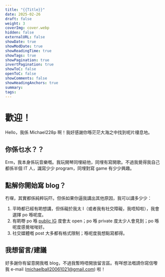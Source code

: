 ```yaml
---
title: "{{Title}}"
date: 2025-02-26
draft: false
weight: 3
coverImg: cover.webp
hidden: false
externalURL: false
showDate: true
showModDate: true
showReadingTime: true
showTags: true
showPagination: true
invertPagination: true
showToC: false
openToC: false
showComments: false
showHeadingAnchors: true
summary: 
tags:
---
```

# 歡迎！

Hello，我係 Michael228p 啊！我好感謝你喺茫茫大海之中找到呢片棲息地。

## 你係乜水？？
Erm，我本身係玩音樂嘅。我玩開琴同埋結他，同埋有寫開歌。不過我覺得我自己都係半個 IT 人，識寫少少 program，同埋對寫 game 有少少興趣。

## 點解你開始寫 blog？
冇㗎，其實都係純粹玩吓。但係如果你逼我講出其他原因，我可以講多少少：
1. 平時都已經有啲想講，但係礙於我太 I（或者我有社交障礙，我唔知啦），我會選擇 po 喺呢度。
2. 有啲嘢 po 喺 [public IG](https://www.instagram.com/michael228p) 度會太 open；po 喺 private 度太少人會見到；po 喺呢度感覺啱啱好。
3. 社交媒體嘅 post 大多都有格式限制；喺呢度我想點寫都得。

## 我想留言/建議
好多謝你有留意開我嘅 blog，不過我暫時唔開放留言區。有咩想法嘅請你寫信嚟我 e-mail (michaelball20061021@gmail.com) 啦！